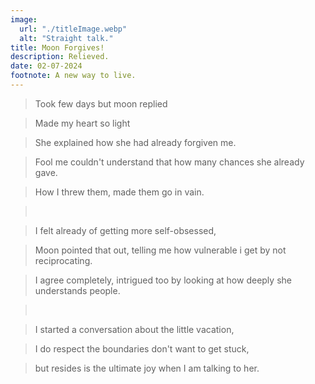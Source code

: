 ```yaml
---
image:
  url: "./titleImage.webp"
  alt: "Straight talk."
title: Moon Forgives!
description: Relieved.
date: 02-07-2024
footnote: A new way to live.
---
```


> Took few days but moon replied

> Made my heart so light

> She explained how she had already forgiven me.

> Fool me couldn't understand that how many chances she already gave.

> How I threw them, made them go in vain.

> <br />

> I felt already of getting more self-obsessed,

> Moon pointed that out, telling me how vulnerable i get by not reciprocating.

> I agree completely, intrigued too by looking at how deeply she understands people.

> <br />

> I started a conversation about the little vacation,

> I do respect the boundaries don't want to get stuck,

> but resides is the ultimate joy when I am talking to her.
